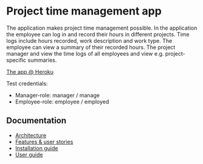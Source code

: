 # Project time management app
The application makes project time management possible. In the application the employee can log in and record their hours in different projects. Time logs include hours recorded, work description and work type. The employee can view a summary of their recorded hours. The project manager and view the time logs of all employees and view e.g. project-specific summaries.

[The app @ Heroku](https://project-time-mgmt.herokuapp.com/)

Test credentials:
- Manager-role: manager / manage
- Employee-role: employee / employed

## Documentation
* [Architecture](https://github.com/emmalait/project-time-mgmt/blob/master/documentation/architecture.md)
* [Features & user stories](https://github.com/emmalait/project-time-mgmt/blob/master/documentation/features.md)
* [Installation guide](https://github.com/emmalait/project-time-mgmt/blob/master/documentation/guides.md#installation-guide)
* [User guide](https://github.com/emmalait/project-time-mgmt/blob/master/documentation/guides.md#user-guide)
